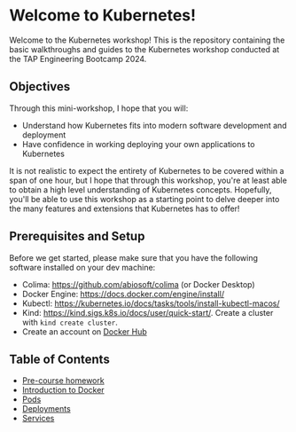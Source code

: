 # Welcome to Kubernetes!
Welcome to the Kubernetes workshop!
 This is the repository containing the basic walkthroughs and guides to the Kubernetes workshop conducted at the TAP Engineering Bootcamp 2024.

## Objectives
Through this mini-workshop, I hope that you will:
- Understand how Kubernetes fits into modern software development and deployment
- Have confidence in working deploying your own applications to Kubernetes

It is not realistic to expect the entirety of Kubernetes to be covered within a span of one hour, but I hope that through this workshop, you're at least able to obtain a high level understanding of Kubernetes concepts. Hopefully, you'll be able to use this workshop as a starting point to delve deeper into the many features and extensions that Kubernetes has to offer!

## Prerequisites and Setup
Before we get started, please make sure that you have the following software installed on your dev machine:
- Colima: https://github.com/abiosoft/colima (or Docker Desktop)
- Docker Engine: https://docs.docker.com/engine/install/
- Kubectl: https://kubernetes.io/docs/tasks/tools/install-kubectl-macos/
- Kind: https://kind.sigs.k8s.io/docs/user/quick-start/. Create a cluster with `kind create cluster`.
- Create an account on [Docker Hub](https://hub.docker.com/)

## Table of Contents
- [Pre-course homework](activities/0-pre-course-homework/)
- [Introduction to Docker](activities/1-docker/)
- [Pods](activities/2-pods/)
- [Deployments](activities/3-deployments/)
- [Services](activities/4-services/)


